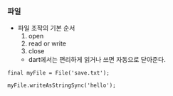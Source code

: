### 파일

- 파일 조작의 기본 순서
  1. open
  2. read or write
  3. close
  - dart에서는 편리하게 읽거나 쓰면 자동으로 닫아준다.

```
final myFile = File('save.txt');

myFile.writeAsStringSync('hello');
```
